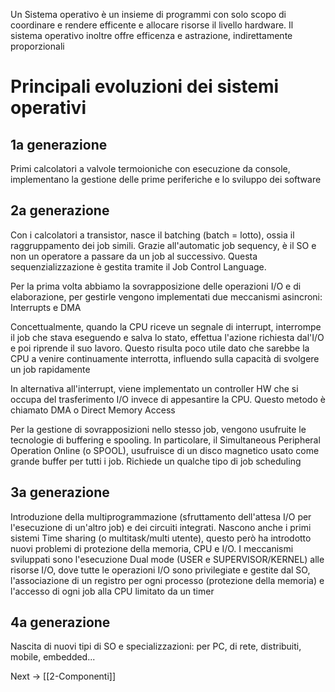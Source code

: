 Un Sistema operativo è un insieme di programmi con solo scopo di coordinare e rendere efficente e allocare risorse il livello hardware. Il sistema operativo inoltre offre efficenza e astrazione, indirettamente proporzionali

  
# Principali evoluzioni dei sistemi operativi

## 1a generazione

Primi calcolatori a valvole termoioniche con esecuzione da console, implementano la gestione delle prime periferiche e lo sviluppo dei software

  
## 2a generazione

Con i calcolatori a transistor, nasce il batching (batch = lotto), ossia il raggruppamento dei job simili. Grazie all'automatic job sequency, è il SO e non un operatore a passare da un job al successivo. Questa sequenzializzazione è gestita tramite il Job Control Language.

Per la prima volta abbiamo la sovrapposizione delle operazioni I/O e di elaborazione, per gestirle vengono implementati due meccanismi asincroni: Interrupts e DMA

Concettualmente, quando la CPU riceve un segnale di interrupt, interrompe il job che stava eseguendo e salva lo stato, effettua l'azione richiesta dal'I/O e poi riprende il suo lavoro. Questo risulta poco utile dato che sarebbe la CPU a venire continuamente interrotta, influendo sulla capacità di svolgere un job rapidamente

In alternativa all'interrupt, viene implementato un controller HW che si occupa del trasferimento I/O invece di appesantire la CPU. Questo metodo è chiamato DMA o Direct Memory Access

Per la gestione di sovrapposizioni nello stesso job, vengono usufruite le tecnologie di buffering e spooling. In particolare, il Simultaneous Peripheral Operation Online (o SPOOL), usufruisce di un disco magnetico usato come grande buffer per tutti i job. Richiede un qualche tipo di job scheduling

  
## 3a generazione

Introduzione della multiprogrammazione (sfruttamento dell'attesa I/O per l'esecuzione di un'altro job) e dei circuiti integrati. Nascono anche i primi sistemi Time sharing (o multitask/multi utente), questo però ha introdotto nuovi problemi di protezione della memoria, CPU e I/O. I meccanismi sviluppati sono l'esecuzione Dual mode (USER e SUPERVISOR/KERNEL) alle risorse I/O, dove tutte le operazioni I/O sono privilegiate e gestite dal SO, l'associazione di un registro per ogni processo (protezione della memoria) e l'accesso di ogni job alla CPU limitato da un timer

  
## 4a generazione

Nascita di nuovi tipi di SO e specializzazioni: per PC, di rete, distribuiti, mobile, embedded...



Next -> [[2-Componenti]]